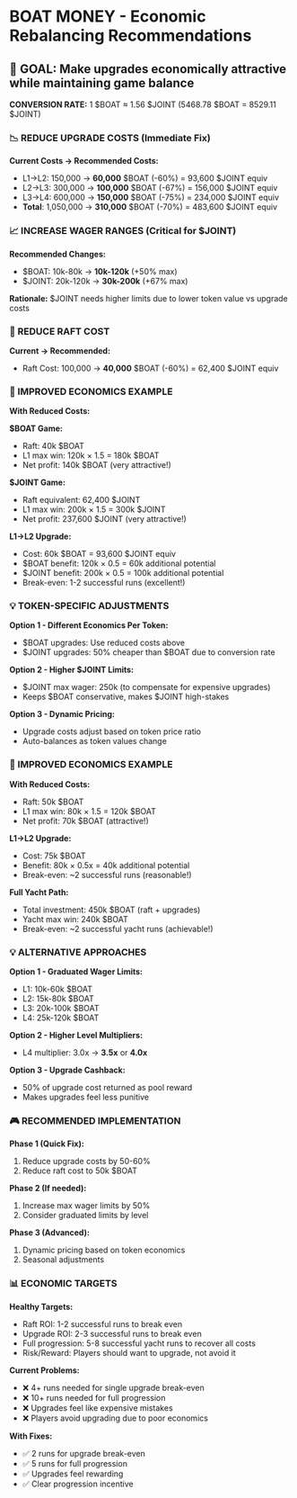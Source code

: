 # BOAT MONEY - Economic Rebalancing Recommendations

## 🎯 GOAL: Make upgrades economically attractive while maintaining game balance

**CONVERSION RATE:** 1 $BOAT ≈ 1.56 $JOINT (5468.78 $BOAT = 8529.11 $JOINT)

### 📉 REDUCE UPGRADE COSTS (Immediate Fix)

**Current Costs → Recommended Costs:**
- L1→L2: 150,000 → **60,000** $BOAT (-60%) = 93,600 $JOINT equiv
- L2→L3: 300,000 → **100,000** $BOAT (-67%) = 156,000 $JOINT equiv
- L3→L4: 600,000 → **150,000** $BOAT (-75%) = 234,000 $JOINT equiv
- **Total**: 1,050,000 → **310,000** $BOAT (-70%) = 483,600 $JOINT equiv

### 📈 INCREASE WAGER RANGES (Critical for $JOINT)

**Recommended Changes:**
- $BOAT: 10k-80k → **10k-120k** (+50% max)
- $JOINT: 20k-120k → **30k-200k** (+67% max)

**Rationale:** $JOINT needs higher limits due to lower token value vs upgrade costs

### 🎁 REDUCE RAFT COST

**Current → Recommended:**
- Raft Cost: 100,000 → **40,000** $BOAT (-60%) = 62,400 $JOINT equiv

### 🔄 IMPROVED ECONOMICS EXAMPLE

**With Reduced Costs:**

**$BOAT Game:**
- Raft: 40k $BOAT
- L1 max win: 120k × 1.5 = 180k $BOAT  
- Net profit: 140k $BOAT (very attractive!)

**$JOINT Game:**
- Raft equivalent: 62,400 $JOINT
- L1 max win: 200k × 1.5 = 300k $JOINT
- Net profit: 237,600 $JOINT (very attractive!)

**L1→L2 Upgrade:**
- Cost: 60k $BOAT = 93,600 $JOINT equiv
- $BOAT benefit: 120k × 0.5 = 60k additional potential
- $JOINT benefit: 200k × 0.5 = 100k additional potential  
- Break-even: 1-2 successful runs (excellent!)

### 💡 TOKEN-SPECIFIC ADJUSTMENTS

**Option 1 - Different Economics Per Token:**
- $BOAT upgrades: Use reduced costs above
- $JOINT upgrades: 50% cheaper than $BOAT due to conversion rate

**Option 2 - Higher $JOINT Limits:**
- $JOINT max wager: 250k (to compensate for expensive upgrades)
- Keeps $BOAT conservative, makes $JOINT high-stakes

**Option 3 - Dynamic Pricing:**
- Upgrade costs adjust based on token price ratio
- Auto-balances as token values change

### 🔄 IMPROVED ECONOMICS EXAMPLE

**With Reduced Costs:**
- Raft: 50k $BOAT
- L1 max win: 80k × 1.5 = 120k $BOAT
- Net profit: 70k $BOAT (attractive!)

**L1→L2 Upgrade:**
- Cost: 75k $BOAT  
- Benefit: 80k × 0.5x = 40k additional potential
- Break-even: ~2 successful runs (reasonable!)

**Full Yacht Path:**
- Total investment: 450k $BOAT (raft + upgrades)
- Yacht max win: 240k $BOAT
- Break-even: ~2 successful yacht runs (achievable!)

### 💡 ALTERNATIVE APPROACHES

**Option 1 - Graduated Wager Limits:**
- L1: 10k-60k $BOAT
- L2: 15k-80k $BOAT  
- L3: 20k-100k $BOAT
- L4: 25k-120k $BOAT

**Option 2 - Higher Level Multipliers:**
- L4 multiplier: 3.0x → **3.5x** or **4.0x**

**Option 3 - Upgrade Cashback:**
- 50% of upgrade cost returned as pool reward
- Makes upgrades feel less punitive

### 🎮 RECOMMENDED IMPLEMENTATION

**Phase 1 (Quick Fix):**
1. Reduce upgrade costs by 50-60%
2. Reduce raft cost to 50k $BOAT

**Phase 2 (If needed):**
1. Increase max wager limits by 50%
2. Consider graduated limits by level

**Phase 3 (Advanced):**
1. Dynamic pricing based on token economics
2. Seasonal adjustments

### 📊 ECONOMIC TARGETS

**Healthy Targets:**
- Raft ROI: 1-2 successful runs to break even
- Upgrade ROI: 2-3 successful runs to break even  
- Full progression: 5-8 successful yacht runs to recover all costs
- Risk/Reward: Players should want to upgrade, not avoid it

**Current Problems:**
- ❌ 4+ runs needed for single upgrade break-even
- ❌ 10+ runs needed for full progression
- ❌ Upgrades feel like expensive mistakes
- ❌ Players avoid upgrading due to poor economics

**With Fixes:**
- ✅ 2 runs for upgrade break-even
- ✅ 5 runs for full progression  
- ✅ Upgrades feel rewarding
- ✅ Clear progression incentive
